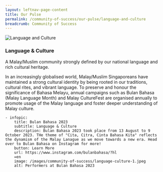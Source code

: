 ```yaml
---
layout: leftnav-page-content
title: Our Pulse
permalink: /community-of-success/our-pulse/language-and-culture
breadcrumb: Community of Success
---
```


![Language and Culture](/images/community-of-success/language-culture-overview.png)

### **Language & Culture**
A Malay/Muslim community strongly defined by our national language and rich cultural heritage.

In an increasingly globalised world, Malay/Muslim Singaporeans have maintained a strong cultural identity by being rooted in our traditions, cultural rites, and vibrant language. To preserve and honour the significance of Bahasa Melayu, annual campaigns such as Bulan Bahasa (Malay Language Month) and Malay CultureFest are organised annually to promote usage of the Malay language and foster deeper understanding of Malay culture.

    - infopic:
        title: Bulan Bahasa 2023
        subtitle: Language & Culture
        description: Bulan Bahasa 2023 took place from 13 August to 9 October 2023. THe theme of "Cita, Citra, Cinta Bahasa Kita" reflects the dynamism of the Malay Lanague as we move towards a new era. Head over to Bulan Bahasa on Instagram for more!
        button: Learn More
        url: https://www.instagram.com/bulanbahasa/?hl
        =en
        image: /images/community-of-success/language-culture-1.jpeg
        alt: Performers at Bulan Bahasa 2023
